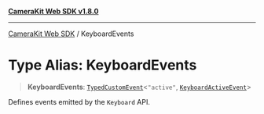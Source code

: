 [**CameraKit Web SDK v1.8.0**](../README.md)

***

[CameraKit Web SDK](../globals.md) / KeyboardEvents

# Type Alias: KeyboardEvents

> **KeyboardEvents**: [`TypedCustomEvent`](../classes/TypedCustomEvent.md)\<`"active"`, [`KeyboardActiveEvent`](../interfaces/KeyboardActiveEvent.md)\>

Defines events emitted by the `Keyboard` API.
